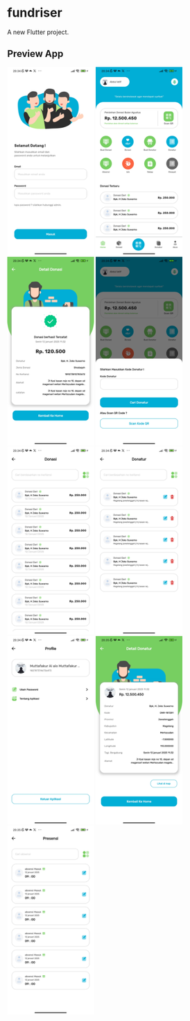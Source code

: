 # fundriser

A new Flutter project.

## Preview App

<img src="./demo/1.jpg" alt="drawing" width="200"/>

<img src="./demo/2.jpg" alt="drawing" width="200"/>

<img src="./demo/3.jpg" alt="drawing" width="200"/>

<img src="./demo/4.jpg" alt="drawing" width="200"/>

<img src="./demo/5.jpg" alt="drawing" width="200"/>

<img src="./demo/6.jpg" alt="drawing" width="200"/>

<img src="./demo/7.jpg" alt="drawing" width="200"/>

<img src="./demo/8.jpg" alt="drawing" width="200"/>

<img src="./demo/9.jpg" alt="drawing" width="200"/>
